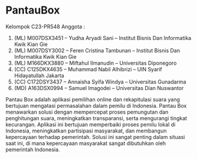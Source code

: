 # PantauBox
Kelompok C23-PR548 
Anggota :
1. (ML) M007DSX3451 – Yudha Aryadi Sani – Institut Bisnis Dan Informatika Kwik Kian Gie 
2. (ML) M007DSY3002 – Feren Cristina Tambunan – Institut Bisnis Dan Informatika Kwik Kian Gie  
3. (ML) M166DKX3880 – Miftahul Ilmanudin – Universitas Diponegoro 
4. (CC) C125DKX4635 – Muhammad Nabil Alhibrizi – UIN Syarif Hidayatullah Jakarta 
5. (CC) C172DSY3437 – Annaisha Syifa Windya – Universitas Gunadarma
6. (MD) A163DSX0994 – Samuel Imagodei – Universitas Dian Nuswantor


Pantau Box adalah aplikasi pemilihan online dan rekapitulasi suara yang bertujuan mengatasi permasalahan dalam pemilu di Indonesia. Pantau Box menawarkan solusi dengan mempercepat proses pemungutan dan penghitungan suara, meningkatkan transparansi, serta mengurangi tingkat kecurangan. Aplikasi ini bertujuan memperbaiki proses pemilu lokal di Indonesia, meningkatkan partisipasi masyarakat, dan membangun kepercayaan terhadap pemerintah. Solusi ini sangat penting dalam situasi saat ini, di mana kepercayaan masyarakat sangat dibutuhkan oleh pemerintah Indonesia.
